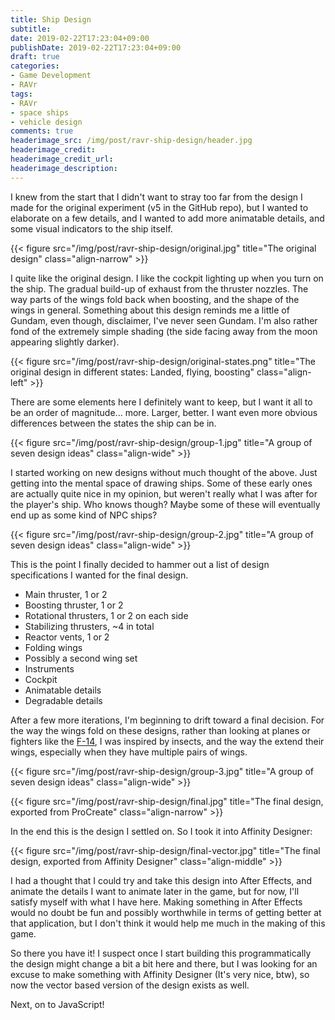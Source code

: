 ```yaml
---
title: Ship Design
subtitle:
date: 2019-02-22T17:23:04+09:00
publishDate: 2019-02-22T17:23:04+09:00
draft: true
categories:
- Game Development
- RAVr
tags:
- RAVr
- space ships
- vehicle design
comments: true
headerimage_src: /img/post/ravr-ship-design/header.jpg
headerimage_credit:
headerimage_credit_url:
headerimage_description:
---
```


<!--
Summary of the images I want:
- Photograph of the iPad with Procreate open and the Apple Pencil resting on top
- The original design, large version
- The original design, different states collage
- Initial designs collage, 4-6 designs
- Continued designs collage, 4-6 designs
- More designs 3-4
- Final design from Procreate
- Final design from Affinity Designer
- mp4 or gif from After Effects (hosted where? Gfycat? Somewhere else?)
-->

I knew from the start that I didn't want to stray too far from the design I made for the original experiment (v5 in the GitHub repo), but I wanted to elaborate on a few details, and I wanted to add more animatable details, and some visual indicators to the ship itself.<!--more-->

{{< figure src="/img/post/ravr-ship-design/original.jpg" title="The original design" class="align-narrow" >}}

I quite like the original design. I like the cockpit lighting up when you turn on the ship. The gradual build-up of exhaust from the thruster nozzles. The way parts of the wings fold back when boosting, and the shape of the wings in general. Something about this design reminds me a little of Gundam, even though, disclaimer, I've never seen Gundam. I'm also rather fond of the extremely simple shading (the side facing away from the moon appearing slightly darker).

{{< figure src="/img/post/ravr-ship-design/original-states.png" title="The original design in different states: Landed, flying, boosting" class="align-left" >}}

There are some elements here I definitely want to keep, but I want it all to be an order of magnitude... more. Larger, better. I want even more obvious differences between the states the ship can be in.

{{< figure src="/img/post/ravr-ship-design/group-1.jpg" title="A group of seven design ideas" class="align-wide" >}}

I started working on new designs without much thought of the above. Just getting into the mental space of drawing ships. Some of these early ones are actually quite nice in my opinion, but weren't really what I was after for the player's ship. Who knows though? Maybe some of these will eventually end up as some kind of NPC ships?

{{< figure src="/img/post/ravr-ship-design/group-2.jpg" title="A group of seven design ideas" class="align-wide" >}}

This is the point I finally decided to hammer out a list of design specifications I wanted for the final design.

- Main thruster, 1 or 2
- Boosting thruster, 1 or 2
- Rotational thrusters, 1 or 2 on each side
- Stabilizing thrusters, ~4 in total
- Reactor vents, 1 or 2
- Folding wings
- Possibly a second wing set
- Instruments
- Cockpit
- Animatable details
- Degradable details

After a few more iterations, I'm beginning to drift toward a final decision. For the way the wings fold on these designs, rather than looking at planes or fighters like the [F-14](https://en.wikipedia.org/wiki/Grumman_F-14_Tomcat), I was inspired by insects, and the way the extend their wings, especially when they have multiple pairs of wings.

{{< figure src="/img/post/ravr-ship-design/group-3.jpg" title="A group of seven design ideas" class="align-wide" >}}

{{< figure src="/img/post/ravr-ship-design/final.jpg" title="The final design, exported from ProCreate" class="align-narrow" >}}

In the end this is the design I settled on. So I took it into Affinity Designer:

{{< figure src="/img/post/ravr-ship-design/final-vector.jpg" title="The final design, exported from Affinity Designer" class="align-middle" >}}

I had a thought that I could try and take this design into After Effects, and animate the details I want to animate later in the game, but for now, I'll satisfy myself with what I have here. Making something in After Effects would no doubt be fun and possibly worthwhile in terms of getting better at that application, but I don't think it would help me much in the making of this game.

So there you have it! I suspect once I start building this programmatically the design might change a bit a bit here and there, but I was looking for an excuse to make something with Affinity Designer (It's very nice, btw), so now the vector based version of the design exists as well.

Next, on to JavaScript!
